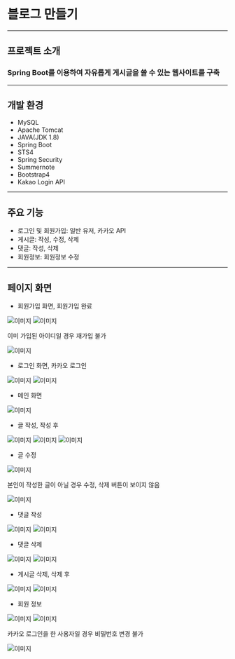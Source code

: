 # 블로그 만들기
---
## 프로젝트 소개
### Spring Boot를 이용하여 자유롭게 게시글을 쓸 수 있는 웹사이트를 구축
---
## 개발 환경
* MySQL
* Apache Tomcat
* JAVA(JDK 1.8)
* Spring Boot
* STS4
* Spring Security
* Summernote
* Bootstrap4
* Kakao Login API
---
## 주요 기능
* 로그인 및 회원가입: 일반 유저, 카카오 API
* 게시글: 작성, 수정, 삭제
* 댓글: 작성, 삭제
* 회원정보: 회원정보 수정
---
## 페이지 화면
* 회원가입 화면, 회원가입 완료
  
![이미지](https://github.com/SuseongJr/test/assets/106290891/067e77cf-dc41-45c7-b38c-3bebfba02abd)
![이미지](https://github.com/SuseongJr/test/assets/106290891/d264b3be-81cd-4f00-9060-4bddf5316851)

이미 가입된 아이디일 경우 재가입 불가

![이미지](https://github.com/SuseongJr/test/assets/106290891/19cf6fb9-bd7b-4cc5-9c28-ccd320be8437)

* 로그인 화면, 카카오 로그인
  
![이미지](https://github.com/SuseongJr/test/assets/106290891/de0ab1ec-f06e-4f20-9712-4314590d04a7)
![이미지](https://github.com/SuseongJr/test/assets/106290891/89843bc3-25f4-46d0-9aa8-493bcd1850ab)

* 메인 화면

![이미지](https://github.com/SuseongJr/test/assets/106290891/e821f41f-66c9-4563-adc5-49e5cdde3587)

* 글 작성, 작성 후
  
![이미지](https://postfiles.pstatic.net/MjAyMzA4MDZfMjcy/MDAxNjkxMjg1MzMzNzE0.FiKSzlg4HCLGhyDPHwTvGzwfAKkHBVw3xW7OwzwZ3GQg._DVRYPykLQCVc60hZM6Ow3H0U4zsIAcvjHCwiXKSTj8g.PNG.eoghks810/스크린샷_2023-08-06_오전_10.28.43.png?type=w580)
![이미지](https://postfiles.pstatic.net/MjAyMzA4MDZfMTMx/MDAxNjkxMjg1MzY3Mzcx.-39C8v6WVbVVLXVVadA5freWdbq1ZNupiln1Kkn5nBAg.7wx3K2trqPPhXS2uK9ma1OfX9dZUHKlwF9TeUwFFL1Mg.PNG.eoghks810/스크린샷_2023-08-06_오전_10.29.08.png?type=w580)
![이미지](https://postfiles.pstatic.net/MjAyMzA4MDZfOCAg/MDAxNjkxMjg1NDU1MDk3.uqCZ3kwfKCNqmlLdWwa-w2YG4GG1_oFRF3Oe0ERHBEgg.tz_pG1VZMCK-4SuL2WnrElBgyzooRpnSunlgjniaL3sg.PNG.eoghks810/스크린샷_2023-08-06_오전_10.30.49.png?type=w580)

* 글 수정
  
![이미지](https://postfiles.pstatic.net/MjAyMzA4MDZfMjc2/MDAxNjkxMjg1NjkzMjE0.QW4FNodPdMRvL4xXbBrLOn-O4nSSKP_cZnv1AM8fUvkg.K6QrGt1Yxm2Jve238t22BTg-nzi_cEZUDtSmepdpcbYg.PNG.eoghks810/스크린샷_2023-08-06_오전_10.34.36.png?type=w580)

본인이 작성한 글이 아닐 경우 수정, 삭제 버튼이 보이지 않음

![이미지](https://postfiles.pstatic.net/MjAyMzA4MDZfMjAz/MDAxNjkxMjg1NjIyMDg1.5pQ5heUt-qIFCJFNOi8Y2DLlfz_qgVXl6XRfpS0c91Eg.R8fkQEryS-h_4IbnB5fyMFzf8s5TJDnudq7uSUSUadwg.PNG.eoghks810/스크린샷_2023-08-06_오전_10.33.33.png?type=w580)

* 댓글 작성

![이미지](https://postfiles.pstatic.net/MjAyMzA4MDZfMjk3/MDAxNjkxMjg2MjExMzQ1.Pka7YzBEOOvSsKMyDxwIwBjwJ84GuLkIxZDXI6Os5eAg.0bxb-xk-MaL58p3P69pUbVb2CRI791EA22dXTIumm5wg.PNG.eoghks810/스크린샷_2023-08-06_오전_10.43.14.png?type=w580)
![이미지](https://postfiles.pstatic.net/MjAyMzA4MDZfMTQ5/MDAxNjkxMjg2MjE1OTYz.Zv2EjgPAqpuOxq6JJwH9sJOpKy5PCWYlzuM_gmZnyD4g.1BwIrrC4uA8hGzXiFjPed4CvXpWDeF7Y9kE7Qtt0ppMg.PNG.eoghks810/스크린샷_2023-08-06_오전_10.43.24.png?type=w580)

* 댓글 삭제

![이미지](https://postfiles.pstatic.net/MjAyMzA4MDZfODMg/MDAxNjkxMjg2Mzc5NjY5.lRKaeNMoBC1u6eNJgHhrbYiUknSKHPlJ679MUkg2WuUg.lrNQW0Q5CHTjQfongchLgrSNfQgFKwrj27bsSQ-Fy7Qg.PNG.eoghks810/스크린샷_2023-08-06_오전_10.45.52.png?type=w580)
![이미지](https://postfiles.pstatic.net/MjAyMzA4MDZfNTAg/MDAxNjkxMjg2MzgzODcx.022CKI3pM6MYW1dSZCKojvZox_8iXostxF9VUUgSY9Ig.YVm3j1GYNWl0ZLOvI6zep3whQm6W-UUcOKRERc1u8Akg.PNG.eoghks810/스크린샷_2023-08-06_오전_10.46.12.png?type=w580)

* 게시글 삭제, 삭제 후
  
![이미지](https://postfiles.pstatic.net/MjAyMzA4MDZfMjA4/MDAxNjkxMjg2NDgwNTI3.ZPjY9mXSckpWVg3bGQLIf9GPLQ-M4qg49cOeQlFJbGcg.dEPxRspJ__5OwS0f_AvKcsz-MxTOitdJx3wec5as_L0g.PNG.eoghks810/스크린샷_2023-08-06_오전_10.47.39.png?type=w580)
![이미지](https://postfiles.pstatic.net/MjAyMzA4MDZfNDIg/MDAxNjkxMjg2NDgzMDQ3.hYM__JjsmWjpImmmzgyA0Qngh15PyfPyXVu--BVUwVwg.z7a2sWPinVBlIslXDwXm6LFUtgdNyGf82-A1yL0Xxrgg.PNG.eoghks810/스크린샷_2023-08-06_오전_10.47.54.png?type=w580)

* 회원 정보

![이미지](https://postfiles.pstatic.net/MjAyMzA4MDZfMTg1/MDAxNjkxMjg2NTIxNDAy.RQkgUpLZ73ETp9hb-eVTnJLM-qEh0puhu_SGwbtXz0Mg.2GvRq_9Y3Ms4cI0ngDtvfsPbh2SG9y9gX3Fl6bn_18wg.PNG.eoghks810/스크린샷_2023-08-06_오전_10.48.29.png?type=w580)
![이미지](https://postfiles.pstatic.net/MjAyMzA4MDZfMjM0/MDAxNjkxMjg2NTcyNjc2.0WgYYPcbXavjUJQmvkiYd5SajRaI0XLJJvnxCUvhJx4g.iyu842HFJC88iQ1AG8XP2Py2RZxECbB9cUXScjFxD_cg.PNG.eoghks810/스크린샷_2023-08-06_오전_10.48.55.png?type=w580)

카카오 로그인을 한 사용자일 경우 비밀번호 변경 불가

![이미지](https://postfiles.pstatic.net/MjAyMzA4MDZfMjcg/MDAxNjkxMjg2NzAyNDE3.bwJBBIZNSU8lYFeTqZ342Jg4z-rcK8Rk0in-iktvNSgg.uAANLrd3tGvjlKCdMJSdyLyINQRJapJky-WITI0mqacg.PNG.eoghks810/스크린샷_2023-08-06_오전_10.51.25.png?type=w580)

